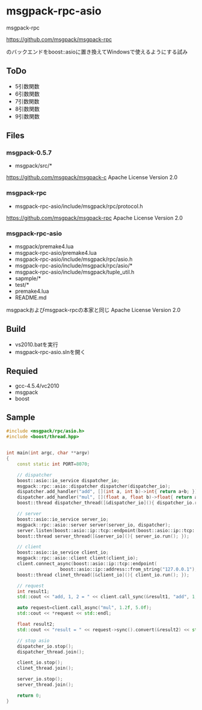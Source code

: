 msgpack-rpc-asio
================
msgpack-rpc

<https://github.com/msgpack/msgpack-rpc>

のバックエンドをboost::asioに置き換えてWindowsで使えるようにする試み

ToDo
----
* 5引数関数
* 6引数関数
* 7引数関数
* 8引数関数
* 9引数関数

Files
-----
### msgpack-0.5.7
* msgpack/src/*

<https://github.com/msgpack/msgpack-c>
Apache License Version 2.0

### msgpack-rpc
* msgpack-rpc-asio/include/msgpack/rpc/protocol.h

<https://github.com/msgpack/msgpack-rpc>
Apache License Version 2.0

### msgpack-rpc-asio
* msgpack/premake4.lua
* msgpack-rpc-asio/premake4.lua
* msgpack-rpc-asio/include/msgpack/rpc/asio.h
* msgpack-rpc-asio/include/msgpack/rpc/asio/*
* msgpack-rpc-asio/include/msgpack/tuple_util.h
* sapmple/*
* test/*
* premake4.lua
* README.md

msgpackおよびmsgpack-rpcの本家と同じ Apache License Version 2.0

Build
-----
- vs2010.batを実行
- msgpack-rpc-asio.slnを開く

Requied
-------
* gcc-4.5.4/vc2010
* msgpack
* boost

Sample
------
```c++
#include <msgpack/rpc/asio.h>
#include <boost/thread.hpp>


int main(int argc, char **argv)
{
    const static int PORT=8070;

    // dispatcher
    boost::asio::io_service dispatcher_io;
    msgpack::rpc::asio::dispatcher dispatcher(dispatcher_io);
    dispatcher.add_handler("add", [](int a, int b)->int{ return a+b; });
    dispatcher.add_handler("mul", [](float a, float b)->float{ return a*b; });
    boost::thread dispatcher_thread([&dispatcher_io](){ dispatcher_io.run(); });

    // server
    boost::asio::io_service server_io;
    msgpack::rpc::asio::server server(server_io, dispatcher);
    server.listen(boost::asio::ip::tcp::endpoint(boost::asio::ip::tcp::v4(), PORT));
    boost::thread server_thread([&server_io](){ server_io.run(); });

    // client
    boost::asio::io_service client_io;
    msgpack::rpc::asio::client client(client_io); 
    client.connect_async(boost::asio::ip::tcp::endpoint(
                    boost::asio::ip::address::from_string("127.0.0.1"), PORT));
    boost::thread clinet_thread([&client_io](){ client_io.run(); });

    // request
	int result1;
    std::cout << "add, 1, 2 = " << client.call_sync(&result1, "add", 1, 2) << std::endl;

    auto request=client.call_async("mul", 1.2f, 5.0f);
    std::cout << *request << std::endl;

    float result2;
    std::cout << "result = " << request->sync().convert(&result2) << std::endl;

    // stop asio
	dispatcher_io.stop();
    dispatcher_thread.join();

    client_io.stop();
    clinet_thread.join();

    server_io.stop();
    server_thread.join();

    return 0;
}
```
